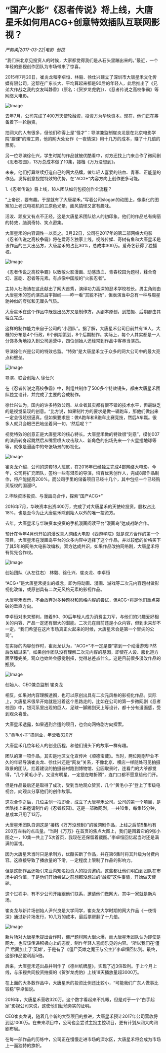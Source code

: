 # “国产火影”《忍者传说》将上线，大唐星禾如何用ACG+创意特效插队互联网影视？

*严韵柔|2017-03-22|电影 
                                                创投*

“我们来北京见投资人的时候，大家都觉得我们是从石头里蹦出来的。”最近，一个年轻的影视创作团队为市场带来了惊喜。

2015年7月20日，崔炎龙和李卓恒、林毅、徐仕兴建立了深圳市大唐星禾文化传媒有限公司，这帮在广东长大、平均算起来都是90后的年轻人，此后推出了《兄弟大作战之我的女友叫静香》（原名：《贺岁龙虎豹》）、《忍者传说之高校争霸》等网络大电影。

![Image](http://si1.go2yd.com/get-image/0EjwziiqiA4)

去年7月，公司完成了400万天使轮融资，投资方为华映资本。现在，他们正在筹备着下一轮融资。

拍网大的人有很多，但他们称得上是“怪才”：导演兼监制崔炎龙是在北京电影学院“蹭课”的理工男，他的网大处女作《一夜情深》用十几万的成本，赚了十几倍的票房。

另一位导演徐仕兴，学生时期的作品就被优酷看中，对方还找上门来合作了微网剧《忍者校园》，13万总成本做了10集，接档《万万没想到》。

未来，他们打算继续打造自己的网大品牌，做年轻人喜爱的热血、青春、正能量的作品，发挥创意视觉特效的优势，在“ACG+”内容方向上创作更多可能。

1.《忍者传说》将上线，18人团队如何包揽创作全流程？

“上帝说，要有趣。于是就有了大唐星禾。”写着公司slogan的动图上，像素化的图案加上老式电视机的三原色光晕，画风搞怪又富有趣味。

活泼、顽皮又有点不正经，这是大唐星禾团队给人的初印象。他们的作品总有绚丽的特效，脑洞奇特、笑点密集。

大唐星禾的内容调性一以贯之。3月22日，公司在2017年的第二部网络大电影《忍者传说之高校争霸》将在爱奇艺独家上线。视线传媒、奇树有鱼和大唐星禾是该作品的三大出品方，大唐星禾的占比30%，总成本300万。爱奇艺获得了独播权。

![Image](http://si1.go2yd.com/get-image/0EjwzvkvyM4)

《忍者传说之高校争霸》以致敬火影漫画、动感热血、青春校园为题材，糅合奇幻、喜剧、忍者等元素。有点像中国版的“火影忍者”。

主持人杜海涛在这此献出了网大首秀，演绎功力高深的忍术学校校长。男主角则由大唐星禾的签约演员吕宇担纲——咋一看“其貌不扬”，但表演当中总有一种与周星驰神似的夸张和无厘头气质。

大唐星禾在这个作品中既是出品方又是制作方，从剧本原创，到拍摄、后期都由其独立完成。

这样的制作能力来自于公司的“小团队”。据了解，大唐星禾公司目前共有18人，大概的分布是4个行政，6个前期策划，8个后期制作。实际上，每个人其实都是一人分饰多角地投入到公司运营中，四位创始人还经常到作品中客串当演员。

导演徐仕兴是公司的特效总监。“特效”是大唐星禾立于众多的网大公司中的最大亮点和壁垒。

![Image](http://si1.go2yd.com/get-image/0EjwzsNtJrc)

导演、联合创始人 徐仕兴

在《忍者传说之高校争霸》中，剧组共制作了500多个特效镜头，都由大唐星禾团队独立设计，并完成了主要的合成制作。

徐仕兴认为，国内的许多特效公司、从业者其实都有很不错的技术水平，但最缺乏的是视觉呈现的创意。“比方说，如果制片方的要求是做一辆跑车，那他们做出来一定会很炫很逼真。但如果要求是：做A跑车和B跑车比赛竞技，然后A车赢。很多人就只会眼巴巴地坐着问一句，‘然后呢？’”

视觉特效的创意正是大唐星禾的核心特长。大唐星禾做的特效很“刻意”，模仿007的演员转身起跳然后从嘴里喷火攻击敌人、新角色的出场先来一个火星撞地球等等，就像是漫画中的夸张场景的影视化。

![Image](http://si1.go2yd.com/get-image/0EjwzqtFurI)

崔炎龙介绍，公司的这套18人班底，在2016年已经独立完成4部网络大电影。今年，公司将扩充团队，签约一些有潜质的导演，培育优秀创作人，完成8部作品制作，将产能提高200%。而公司手里的储备项目已经十几个，其中包括一个已经购买版权的国漫IP。

2.华映资本投资、与漫画岛合作，探索“国产ACG+”

2016年7月，华映资本出资400万，完成了对大唐星禾的天使轮投资，股权占比18%，也是至今为止大唐星禾除创始人以外的唯一投资方。

去年，大唐星禾与华映资本投资的手机漫画阅读平台“漫画岛”达成战略合作。

预计在今年4月份开拍的漫改真人网络大电影《西游学院》就是双方合作的第一个项目，大唐星禾在漫画岛平台的众多内容中选择了这个作品，并以较低的价格买下了其5年的网络大电影改编权。双方达成共识，如果作品改拍网络剧，大唐星禾将有优先合作权。

![Image](http://si1.go2yd.com/get-image/0EjwzoHLSuO)

创始团队（从左往右） 林毅、徐仕兴、崔炎龙、李卓恒

“ACG+”是大唐星禾提出的概念，即为将动画、漫画、游戏等二次元内容题材做影视化改编，或原创具有二次元风格元素的影视作品。

大唐星禾表示，不会放弃对多种题材和风格内容的尝试，但ACG+将是他们重点突破的垂直方向。

李卓恒对未来预判，随着90、00后年轻人成为消费主力军，与他们的兴趣爱好相关的内容、产品一定还有很大的潜能。二次元在目前还是小众内容，但到未来却不一定。“我们希望在这片市场真正火起来的时候，大唐星禾会是第一个冒尖的公司”。

在实际的内容创作时，崔炎龙认为，“ACG+”不一定是要“拿到一个动漫游戏IP然后改编过来”，如果创作团队没有理解二次元内容的基因，即使在人设、服化道方面至臻完美，观众也始终会感觉别扭，觉得总差点什么。这是目前很多漫改作品的瓶颈。

![Image](http://si1.go2yd.com/get-image/0Ejwzk28ubA)

创始人、CEO兼总监制 崔炎龙

相反，如果对内容理解透彻，也可以原创出具有二次元风格的影视化作品。实际上，大唐星禾很早开始就是沿着这个思路走的，比如在公司的第一步微网剧《忍者校园》中，银河系里出现的巨人、足球一脚踢到天上等设计，都十分有漫画感，受到观众喜爱。

大唐星禾透露，如果遇到合适的项目，也会向网络剧方向探索。

3.“黄毛小子”搞创业，年营收320万

大唐星禾几位年轻人的创业历程，和他们镜头下的故事一样有趣。

团队的第一项作品，其实是地区文化宣传片《顺德宝藏》。当时，两位刚刚毕业不久的年轻导演崔炎龙、徐仕兴还是“网友”关系，不像北京、横店一样随处可见拍摄取景的团队，扛着建议的拍摄器材跑到博物馆、公园取景时，连看门的大爷都觉得，“几个黄毛小子，又没有明星，一定是在瞎折腾”，连门口都不愿意给他们开。

但是作品最后还是取得了成功，受到当地观众赞赏，几个“黄毛小子”登上了市级电视台，向观众分享他们的创作故事。

这次合作之后，几位主创一拍即合，成立了大唐星禾公司。公司的第一个项目，是优酷找上来邀请制作的《忍者校园》。这是一部微网剧，一共10集，每集15分钟，总成本只用了13万。

大唐星禾团队自诩这是“接档《万万没想到》”的微网剧作品，上线之后前5集均有200万左右的点击量。“当时《万万》在首页的焦点大图上，我们是围着它的9张小图之一，10集一共上了5次首页，我现在还保留着截图。”李卓恒回忆起当时还是满满的喜悦。

因为大唐星禾当时只是承制方，优酷买断了作品，并在第6集时将其升级为付费内容。这直接导致了播放量的下滑，一定程度上限制了作品的影响力。

但是这部作品还吸引来业内知名投资人的投资邀约。这些都让他们明白到团队在市场中的价值，于是他们开始尝试之前想都没想过的“融资”这件事情，开始做天使轮。

这个过程中，有不少公司开始跟他们联系，邀请他们做网大，其中一家就是新片场。

崔炎龙与新片场创始人尹兴良是大学同学，崔炎龙大学时期的网大作品《一夜情深》通过新片场发行，10几万的成本，最后票房翻了十几倍。

![Image](http://si1.go2yd.com/get-image/0EjwzmtV5hA)

新片场对大唐星禾提出合作时，僵尸题材网大很火爆，而大唐星禾团队认为即使是网大，也应该传递积极向上的态度，制作年轻人喜闻乐见的内容。“所以我们在‘僵尸’后面加上了‘英雄’，于是有了《僵尸英雄之魔王与公主》”李卓恒回忆到。最终，这部作品盈利超5倍。

后来，大唐星禾还出品并制作了《德州纸牌屋》，实现了近3倍盈利。于上个月上线，与乐视共同投资拍摄的《贺岁龙虎豹》上线18天播放量超3000万。

在上面的大多数作品中，大唐星禾的投资比例还比较小，“可能我们广东人做事比较稳”李卓恒说。

2016年，大唐星禾营收320万。这个数字看起来不扎眼，但是对于一个“白手起家”影视公司来说，这使他们勤勉务实的证明。

CEO崔炎龙说，随着几个新的大型项目的推进，大唐星禾预计2017年公司营收将到达1000万。在未来项目中，公司也会尝试主投主控项目，更有计划从网大向网剧布局。

在每一部作品的历练中，公司正在慢慢走进市场的深水区，大唐星禾将会成为市场上一面独特的旗帜。

